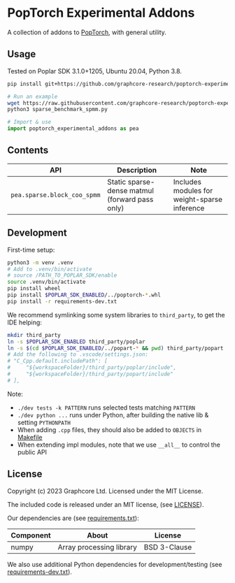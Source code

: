 # PopTorch Experimental Addons

A collection of addons to [PopTorch](https://github.com/graphcore/poptorch), with general utility.


## Usage

Tested on Poplar SDK 3.1.0+1205, Ubuntu 20.04, Python 3.8.

```bash
pip install git+https://github.com/graphcore-research/poptorch-experimental-addons

# Run an example
wget https://raw.githubusercontent.com/graphcore-research/poptorch-experimental-addons/main/examples/sparse_benchmark_spmm.py
python3 sparse_benchmark_spmm.py
```

```python
# Import & use
import poptorch_experimental_addons as pea
```


## Contents

| API | Description | Note |
| --- | --- | --- |
| `pea.sparse.block_coo_spmm` | Static sparse-dense matmul (forward pass only) | Includes modules for weight-sparse inference |


## Development

First-time setup:

```bash
python3 -m venv .venv
# Add to .venv/bin/activate
# source /PATH_TO_POPLAR_SDK/enable
source .venv/bin/activate
pip install wheel
pip install $POPLAR_SDK_ENABLED/../poptorch-*.whl
pip install -r requirements-dev.txt
```

We recommend symlinking some system libraries to `third_party`, to get the IDE helping:

```bash
mkdir third_party
ln -s $POPLAR_SDK_ENABLED third_party/poplar
ln -s $(cd $POPLAR_SDK_ENABLED/../popart-* && pwd) third_party/popart
# Add the following to .vscode/settings.json:
# "C_Cpp.default.includePath": [
#     "${workspaceFolder}/third_party/poplar/include",
#     "${workspaceFolder}/third_party/popart/include"
# ],
```

Note:

 - `./dev tests -k PATTERN` runs selected tests matching `PATTERN`
 - `./dev python ...` runs under Python, after building the native lib & setting `PYTHONPATH`
 - When adding `.cpp` files, they should also be added to `OBJECTS` in [Makefile](Makefile)
 - When extending impl modules, note that we use `__all__` to control the public API


## License

Copyright (c) 2023 Graphcore Ltd. Licensed under the MIT License.

The included code is released under an MIT license, (see [LICENSE](LICENSE)).

Our dependencies are (see [requirements.txt](requirements.txt)):

| Component | About | License |
| --- | --- | --- |
| numpy | Array processing library | BSD 3-Clause |

We also use additional Python dependencies for development/testing (see [requirements-dev.txt](requirements-dev.txt)).
